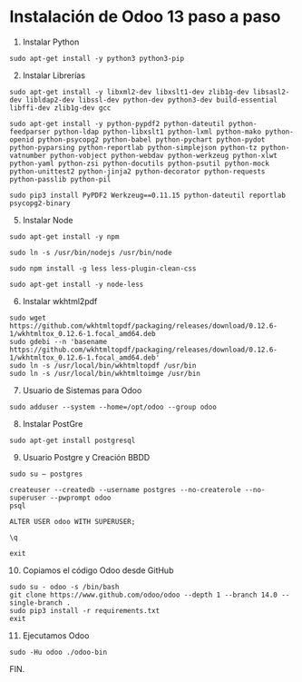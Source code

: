 # Instalación de Odoo 13 paso a paso

1. Instalar Python

```
sudo apt-get install -y python3 python3-pip
```
2. Instalar Librerías 

```
sudo apt-get install -y libxml2-dev libxslt1-dev zlib1g-dev libsasl2-dev libldap2-dev libssl-dev python-dev python3-dev build-essential libffi-dev zlib1g-dev gcc

sudo apt-get install -y python-pypdf2 python-dateutil python-feedparser python-ldap python-libxslt1 python-lxml python-mako python-openid python-psycopg2 python-babel python-pychart python-pydot python-pyparsing python-reportlab python-simplejson python-tz python-vatnumber python-vobject python-webdav python-werkzeug python-xlwt python-yaml python-zsi python-docutils python-psutil python-mock python-unittest2 python-jinja2 python-decorator python-requests python-passlib python-pil

sudo pip3 install PyPDF2 Werkzeug==0.11.15 python-dateutil reportlab psycopg2-binary
```

5. Instalar Node  
```
sudo apt-get install -y npm
    
sudo ln -s /usr/bin/nodejs /usr/bin/node
    
sudo npm install -g less less-plugin-clean-css

sudo apt-get install -y node-less
```

6.  Instalar wkhtml2pdf
```
sudo wget https://github.com/wkhtmltopdf/packaging/releases/download/0.12.6-1/wkhtmltox_0.12.6-1.focal_amd64.deb
sudo gdebi --n 'basename https://github.com/wkhtmltopdf/packaging/releases/download/0.12.6-1/wkhtmltox_0.12.6-1.focal_amd64.deb'
sudo ln -s /usr/local/bin/wkhtmltopdf /usr/bin
sudo ln -s /usr/local/bin/wkhtmltoimge /usr/bin
```

7. Usuario de Sistemas para Odoo
```
sudo adduser --system --home=/opt/odoo --group odoo
```
8. Instalar PostGre
```
sudo apt-get install postgresql
```
9. Usuario Postgre y Creación BBDD
```
sudo su – postgres

createuser --createdb --username postgres --no-createrole --no-superuser --pwprompt odoo
psql

ALTER USER odoo WITH SUPERUSER;

\q

exit
```
10. Copiamos el código Odoo desde GitHub
```
sudo su - odoo -s /bin/bash
git clone https://www.github.com/odoo/odoo --depth 1 --branch 14.0 --single-branch .
sudo pip3 install -r requirements.txt
exit
``` 
11. Ejecutamos Odoo
```
sudo -Hu odoo ./odoo-bin
```
 FIN.

